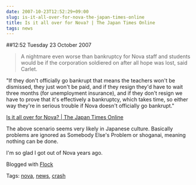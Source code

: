 ```yaml
---
date: 2007-10-23T12:52:29+09:00
slug: is-it-all-over-for-nova-the-japan-times-online
title: Is it all over for Nova? | The Japan Times Online
tags: news
---
```


##12:52 Tuesday 23 October 2007

> A nightmare even worse than bankruptcy for Nova staff and students would be if the corporation soldiered on after all hope was lost, said Carlet.

"If they don't officially go bankrupt that means the teachers won't be dismissed, they just won't be paid, and if they resign they'd have to wait three months (for unemployment insurance), and if they don't resign we have to prove that it's effectively a bankruptcy, which takes time, so either way they're in serious trouble if Nova doesn't officially go bankrupt."

[Is it all over for Nova? | The Japan Times Online](http://search.japantimes.co.jp/cgi-bin/fl20070925zg.html)


The above scenario seems very likely in Japanese culture. Basically problems are ignored as Somebody Else's Problem or shoganai, meaning nothing can be done.

I'm so glad I got out of Nova years ago.



Blogged with [Flock](http://www.flock.com/blogged-with-flock)

Tags: [nova](http://technorati.com/tag/nova), [news](http://technorati.com/tag/news), [ crash](http://technorati.com/tag/%20crash)
